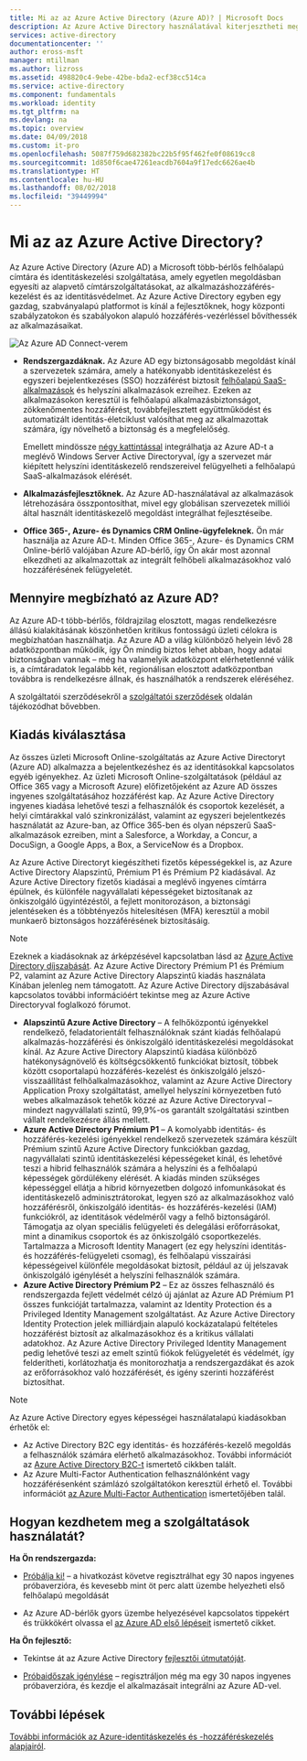 ```yaml
---
title: Mi az az Azure Active Directory (Azure AD)? | Microsoft Docs
description: Az Azure Active Directory használatával kiterjesztheti meglévő helyszíni identitásait a felhőbe, valamint az Azure AD-vel integrált alkalmazásokat fejleszthet.
services: active-directory
documentationcenter: ''
author: eross-msft
manager: mtillman
ms.author: lizross
ms.assetid: 498820c4-9ebe-42be-bda2-ecf38cc514ca
ms.service: active-directory
ms.component: fundamentals
ms.workload: identity
ms.tgt_pltfrm: na
ms.devlang: na
ms.topic: overview
ms.date: 04/09/2018
ms.custom: it-pro
ms.openlocfilehash: 5087f759d682382bc22b5f95f462fe0f08619cc8
ms.sourcegitcommit: 1d850f6cae47261eacdb7604a9f17edc6626ae4b
ms.translationtype: HT
ms.contentlocale: hu-HU
ms.lasthandoff: 08/02/2018
ms.locfileid: "39449994"
---
```

# <a name="what-is-azure-active-directory"></a>Mi az az Azure Active Directory?
Az Azure Active Directory (Azure AD) a Microsoft több-bérlős felhőalapú címtára és identitáskezelési szolgáltatása, amely egyetlen megoldásban egyesíti az alapvető címtárszolgáltatásokat, az alkalmazáshozzáférés-kezelést és az identitásvédelmet. Az Azure Active Directory egyben egy gazdag, szabványalapú platformot is kínál a fejlesztőknek, hogy központi szabályzatokon és szabályokon alapuló hozzáférés-vezérléssel bővíthessék az alkalmazásaikat.

![Az Azure AD Connect-verem](./media/active-directory-whatis/Azure_Active_Directory.png)

- **Rendszergazdáknak.** Az Azure AD egy biztonságosabb megoldást kínál a szervezetek számára, amely a hatékonyabb identitáskezelést és egyszeri bejelentkezéses (SSO) hozzáférést biztosít [felhőalapú SaaS-alkalmazások](../saas-apps/tutorial-list.md) és helyszíni alkalmazások ezreihez. Ezeken az alkalmazásokon keresztül is felhőalapú alkalmazásbiztonságot, zökkenőmentes hozzáférést, továbbfejlesztett együttműködést és automatizált identitás-életciklust valósíthat meg az alkalmazottak számára, így növelhető a biztonság és a megfelelőség.

    Emellett mindössze [négy kattintással](./../connect/active-directory-aadconnect-get-started-express.md) integrálhatja az Azure AD-t a meglévő Windows Server Active Directoryval, így a szervezet már kiépített helyszíni identitáskezelő rendszereivel felügyelheti a felhőalapú SaaS-alkalmazások elérését.

- **Alkalmazásfejlesztőknek.** Az Azure AD-használatával az alkalmazások létrehozására összpontosíthat, mivel egy globálisan szervezetek milliói által használt identitáskezelő megoldást integrálhat fejlesztéseibe.

- **Office 365-, Azure- és Dynamics CRM Online-ügyfeleknek.** Ön már használja az Azure AD-t. Minden Office 365-, Azure- és Dynamics CRM Online-bérlő valójában Azure AD-bérlő, így Ön akár most azonnal elkezdheti az alkalmazottak az integrált felhőbeli alkalmazásokhoz való hozzáférésének felügyeletét.

## <a name="how-reliable-is-azure-ad"></a>Mennyire megbízható az Azure AD?
Az Azure AD-t több-bérlős, földrajzilag elosztott, magas rendelkezésre állású kialakításának köszönhetően kritikus fontosságú üzleti célokra is megbízhatóan használhatja. Az Azure AD a világ különböző helyein lévő 28 adatközpontban működik, így Ön mindig biztos lehet abban, hogy adatai biztonságban vannak – még ha valamelyik adatközpont elérhetetlenné válik is, a címtáradatok legalább két, regionálisan elosztott adatközpontban továbbra is rendelkezésre állnak, és használhatók a rendszerek eléréséhez.

A szolgáltatói szerződésekről a [szolgáltatói szerződések](https://azure.microsoft.com/support/legal/sla/) oldalán tájékozódhat bővebben.

## <a name="choose-an-edition"></a>Kiadás kiválasztása
Az összes üzleti Microsoft Online-szolgáltatás az Azure Active Directoryt (Azure AD) alkalmazza a bejelentkezéshez és az identitásokkal kapcsolatos egyéb igényekhez. Az üzleti Microsoft Online-szolgáltatások (például az Office 365 vagy a Microsoft Azure) előfizetőjeként az Azure AD összes ingyenes szolgáltatásához hozzáférést kap. Az Azure Active Directory ingyenes kiadása lehetővé teszi a felhasználók és csoportok kezelését, a helyi címtárakkal való szinkronizálást, valamint az egyszeri bejelentkezés használatát az Azure-ban, az Office 365-ben és olyan népszerű SaaS-alkalmazások ezreiben, mint a Salesforce, a Workday, a Concur, a DocuSign, a Google Apps, a Box, a ServiceNow és a Dropbox. 

Az Azure Active Directoryt kiegészítheti fizetős képességekkel is, az Azure Active Directory Alapszintű, Prémium P1 és Prémium P2 kiadásával. Az Azure Active Directory fizetős kiadásai a meglévő ingyenes címtárra épülnek, és különféle nagyvállalati képességeket biztosítanak az önkiszolgáló ügyintézéstől, a fejlett monitorozáson, a biztonsági jelentéseken és a többtényezős hitelesítésen (MFA) keresztül a mobil munkaerő biztonságos hozzáférésének biztosításáig.

> [!NOTE]
> Ezeknek a kiadásoknak az árképzésével kapcsolatban lásd az [Azure Active Directory díjszabását](https://azure.microsoft.com/pricing/details/active-directory/). Az Azure Active Directory Prémium P1 és Prémium P2, valamint az Azure Active Directory Alapszintű kiadás használata Kínában jelenleg nem támogatott. Az Azure Active Directory díjszabásával kapcsolatos további információért tekintse meg az Azure Active Directoryval foglalkozó fórumot.
>

* **Alapszintű Azure Active Directory** – A felhőközpontú igényekkel rendelkező, feladatorientált felhasználóknak szánt kiadás felhőalapú alkalmazás-hozzáférési és önkiszolgáló identitáskezelési megoldásokat kínál. Az Azure Active Directory Alapszintű kiadása különböző hatékonyságnövelő és költségcsökkentő funkciókat biztosít, többek között csoportalapú hozzáférés-kezelést és önkiszolgáló jelszó-visszaállítást felhőalkalmazásokhoz, valamint az Azure Active Directory Application Proxy szolgáltatást, amellyel helyszíni környezetben futó webes alkalmazások tehetők közzé az Azure Active Directoryval – mindezt nagyvállalati szintű, 99,9%-os garantált szolgáltatási szintben vállalt rendelkezésre állás mellett.
* **Azure Active Directory Prémium P1** – A komolyabb identitás- és hozzáférés-kezelési igényekkel rendelkező szervezetek számára készült Prémium szintű Azure Active Directory funkciókban gazdag, nagyvállalati szintű identitáskezelési képességeket kínál, és lehetővé teszi a hibrid felhasználók számára a helyszíni és a felhőalapú képességek gördülékeny elérését. A kiadás minden szükséges képességgel ellátja a hibrid környezetben dolgozó infomunkásokat és identitáskezelő adminisztrátorokat, legyen szó az alkalmazásokhoz való hozzáférésről, önkiszolgáló identitás- és hozzáférés-kezelési (IAM) funkciókról, az identitások védelméről vagy a felhő biztonságáról. Támogatja az olyan speciális felügyeleti és delegálási erőforrásokat, mint a dinamikus csoportok és az önkiszolgáló csoportkezelés. Tartalmazza a Microsoft Identity Managert (ez egy helyszíni identitás- és hozzáférés-felügyeleti csomag), és felhőalapú visszaírási képességeivel különféle megoldásokat biztosít, például az új jelszavak önkiszolgáló igénylését a helyszíni felhasználók számára.
* **Azure Active Directory Prémium P2** – Ez az összes felhasználó és rendszergazda fejlett védelmét célzó új ajánlat az Azure AD Prémium P1 összes funkcióját tartalmazza, valamint az Identity Protection és a Privileged Identity Management szolgáltatást. Az Azure Active Directory Identity Protection jelek milliárdjain alapuló kockázatalapú feltételes hozzáférést biztosít az alkalmazásokhoz és a kritikus vállalati adatokhoz. Az Azure Active Directory Privileged Identity Management pedig lehetővé teszi az emelt szintű fiókok felügyeletét és védelmét, így felderítheti, korlátozhatja és monitorozhatja a rendszergazdákat és azok az erőforrásokhoz való hozzáférését, és igény szerinti hozzáférést biztosíthat.  

> [!NOTE]
> Az Azure Active Directory egyes képességei használatalapú kiadásokban érhetők el:
>
> * Az Active Directory B2C egy identitás- és hozzáférés-kezelő megoldás a felhasználók számára elérhető alkalmazásokhoz. További információt az [Azure Active Directory B2C-t](https://azure.microsoft.com/documentation/services/active-directory-b2c/) ismertető cikkben talált.
> * Az Azure Multi-Factor Authentication felhasználónként vagy hozzáférésenként számlázó szolgáltatókon keresztül érhető el. További információt [az Azure Multi-Factor Authentication](../authentication/multi-factor-authentication.md) ismertetőjében talál.
>

## <a name="how-can-i-get-started"></a>Hogyan kezdhetem meg a szolgáltatások használatát?

**Ha Ön rendszergazda:**

* [Próbálja ki!](https://azure.microsoft.com/trial/get-started-active-directory/) – a hivatkozást követve regisztrálhat egy 30 napos ingyenes próbaverzióra, és kevesebb mint öt perc alatt üzembe helyezheti első felhőalapú megoldását

* Az Azure AD-bérlők gyors üzembe helyezésével kapcsolatos tippekért és trükkökért olvassa el [az Azure AD első lépéseit](https://docs.microsoft.com/azure/active-directory/active-directory-get-started-premium) ismertető cikket.

**Ha Ön fejlesztő:**
 
* Tekintse át az Azure Active Directory [fejlesztői útmutatóját](../develop/azure-ad-developers-guide.md).

* [Próbaidőszak igénylése](https://azure.microsoft.com/trial/get-started-active-directory/) – regisztráljon még ma egy 30 napos ingyenes próbaverzióra, és kezdje el alkalmazásait integrálni az Azure AD-vel.

## <a name="next-steps"></a>További lépések
[További információk az Azure-identitáskezelés és -hozzáféréskezelés alapjairól](https://docs.microsoft.com/azure/active-directory/identity-fundamentals).
